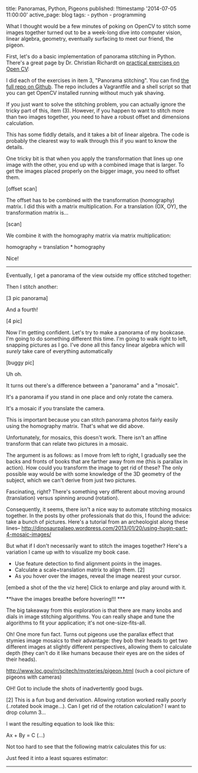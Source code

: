 title: Panoramas, Python, Pigeons
published: !!timestamp '2014-07-05 11:00:00'
active_page: blog
tags:
    - python
    - programming

What I thought would be a few minutes of poking on OpenCV to stitch some images together turned out to be a week-long dive into computer vision, linear algebra, geometry, eventually surfacing to meet our friend, the pigeon.

First, let's do a basic implementation of panorama stitching in Python. There's a great page by Dr. Christian Richardt on [practical exercises on Open CV](http://richardt.name/teaching/supervisions/vision-2011/practical/):

I did each of the exercises in item 3, "Panorama stitching". You can find [the full repo on Github](https://github.com/marcpare/stitch). The repo includes a Vagrantfile and a shell script so that you can get OpenCV installed running without much yak shaving.

If you just want to solve the stitching problem, you can actually ignore the tricky part of this, item (3). However, if you happen to want to stitch more than two images together, you need to have a robust offset and dimensions calculation.

This has some fiddly details, and it takes a bit of linear algebra. The code is probably the clearest way to walk through this if you want to know the details. 

One tricky bit is that when you apply the transformation that lines up one image with the other, you end up with a combined image that is larger. To get the images placed properly on the bigger image, you need to offset them. 

[offset scan]

The offset has to be combined with the transformation (homography) matrix. I did this with a matrix multiplication. For a translation (OX, OY), the transformation matrix is...

[scan]

We combine it with the homography matrix via matrix multiplication:  

  homography = translation * homography

Nice!

***

Eventually, I get a panorama of the view outside my office stitched together:

Then I stitch another:

[3 pic panorama]

And a fourth!

[4 pic]

Now I'm getting confident. Let's try to make a panorama of my bookcase. I'm going to do something different this time. I'm going to walk right to left, snapping pictures as I go. I've done all this fancy linear algebra which will _surely_ take care of everything automatically

[buggy pic]

Uh oh.

It turns out there's a difference between a "panorama" and a "mosaic".

It's a panorama if you stand in one place and only rotate the camera.

It's a mosaic if you translate the camera.

This is important because you can stitch panorama photos fairly easily using the homography matrix. That's what we did above.

Unfortunately, for mosaics, this doesn't work. There isn't an affine transform that can relate two pictures in a mosaic.

The argument is as follows: as I move from left to right, I gradually see the backs and fronts of books that are farther away from me (this is parallax in action). How could you transform the image to get rid of these? The only possible way would be with some knowledge of the 3D geometry of the subject, which we can't derive from just two pictures.

Fascinating, right? There's something very different about moving around (translation) versus spinning around (rotation).

Consequently, it seems, there isn't a nice way to automate stitching mosaics together. In the posts by other professionals that do this, I found the advice: take a bunch of pictures. Here's a tutorial from an archeologist along these lines–
http://dinosaurpalaeo.wordpress.com/2013/01/20/using-hugin-part-4-mosaic-images/

But what if I don't necessarily want to stitch the images together? Here's a variation I came up with to visualize my book case.

* Use feature detection to find alignment points in the images. 
* Calculate a scale+translation matrix to align them. [2] 
* As you hover over the images, reveal the image nearest your cursor.

[embed a shot of the the viz here]
Click to enlarge and play around with it.

**have the images breathe before hovering!!! ***

The big takeaway from this exploration is that there are many knobs and dials in image stitching algorithms. You can really shape and tune the algorithms to fit your application; it's not one-size-fits-all.

Oh! One more fun fact. Turns out pigeons use the parallax effect that stymies image mosaics to their advantage: they bob their heads to get two different images at slightly different perspectives, allowing them to calculate depth (they can't do it like humans because their eyes are on the sides of their heads).

http://www.loc.gov/rr/scitech/mysteries/pigeon.html
(such a cool picture of pigeons with cameras)

OH! Got to include the shots of inadvertently good bugs.



[2] This is a fun bug and derivation. Allowing rotation worked really poorly (..rotated book image...). Can I get rid of the rotation calculation? I want to drop column 3...

I want the resulting equation to look like this:

Ax + By = C (...)

Not too hard to see that the following matrix calculates this for us:

Just feed it into a least squares estimator:




---


